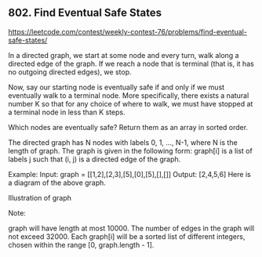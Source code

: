 ## 802. Find Eventual Safe States

https://leetcode.com/contest/weekly-contest-76/problems/find-eventual-safe-states/

In a directed graph, we start at some node and every turn, walk along a directed edge of the graph. If we reach a node that is terminal (that is, it has no outgoing directed edges), we stop.

Now, say our starting node is eventually safe if and only if we must eventually walk to a terminal node. More specifically, there exists a natural number K so that for any choice of where to walk, we must have stopped at a terminal node in less than K steps.

Which nodes are eventually safe? Return them as an array in sorted order.

The directed graph has N nodes with labels 0, 1, ..., N-1, where N is the length of graph. The graph is given in the following form: graph[i] is a list of labels j such that (i, j) is a directed edge of the graph.

Example:
Input: graph = [[1,2],[2,3],[5],[0],[5],[],[]]
Output: [2,4,5,6]
Here is a diagram of the above graph.

Illustration of graph

Note:

graph will have length at most 10000.
The number of edges in the graph will not exceed 32000.
Each graph[i] will be a sorted list of different integers, chosen within the range [0, graph.length - 1].
